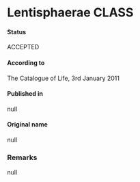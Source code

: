 Lentisphaerae CLASS
=======

#### Status
ACCEPTED

#### According to
The Catalogue of Life, 3rd January 2011

#### Published in
null

#### Original name
null

### Remarks
null